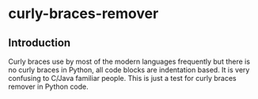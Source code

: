 # curly-braces-remover

## Introduction
Curly braces use by most of the modern languages frequently but there is no curly braces in Python, all code blocks are indentation based. It is very confusing to C/Java familiar people. This is just a test for curly braces remover in Python code.